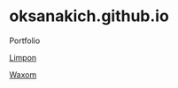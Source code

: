# oksanakich.github.io
Portfolio


[Limpon](https://oksanakich.github.io/limbon/ "1st studying project.Landingpage.")


[Waxom](https://oksanakich.github.io/Waxom/ "2nd Studying Project")
